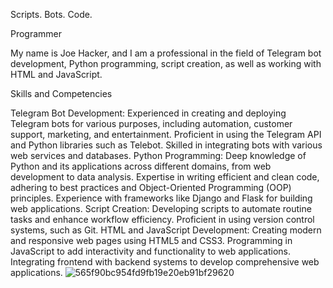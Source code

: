 Scripts. Bots. Code.

Programmer

My name is Joe Hacker, and I am a professional in the field of Telegram bot development, Python programming, script creation, as well as working with HTML and JavaScript.

Skills and Competencies

Telegram Bot Development:
Experienced in creating and deploying Telegram bots for various purposes, including automation, customer support, marketing, and entertainment.
Proficient in using the Telegram API and Python libraries such as Telebot.
Skilled in integrating bots with various web services and databases.
Python Programming:
Deep knowledge of Python and its applications across different domains, from web development to data analysis.
Expertise in writing efficient and clean code, adhering to best practices and Object-Oriented Programming (OOP) principles.
Experience with frameworks like Django and Flask for building web applications.
Script Creation:
Developing scripts to automate routine tasks and enhance workflow efficiency.
Proficient in using version control systems, such as Git.
HTML and JavaScript Development:
Creating modern and responsive web pages using HTML5 and CSS3.
Programming in JavaScript to add interactivity and functionality to web applications.
Integrating frontend with backend systems to develop comprehensive web applications.
![565f90bc954fd9fb19e20eb91bf29620](https://github.com/user-attachments/assets/88f2056e-836c-4f14-8a51-9c291f8ec862)

